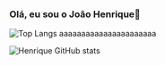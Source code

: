 ### Olá, eu sou o João Henrique👋

<img src="https://github-readme-stats.vercel.app/api/top-langs/?username=HenriqueArgolo&layout=compact" alt="Top Langs" />            aaaaaaaaaaaaaaaaaaaaaa

<img src="https://github-readme-stats.vercel.app/api?username=HenriqueArgolo&show_icons=true&theme=dracula" alt="Henrique GitHub stats" />
